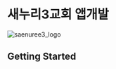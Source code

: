 # 새누리3교회 앱개발


![saenuree3_logo](https://github.com/kim130727/Saenuree3/assets/47652911/ab6f32d7-c8cd-44fe-86f2-d5b82360d131)


## Getting Started

